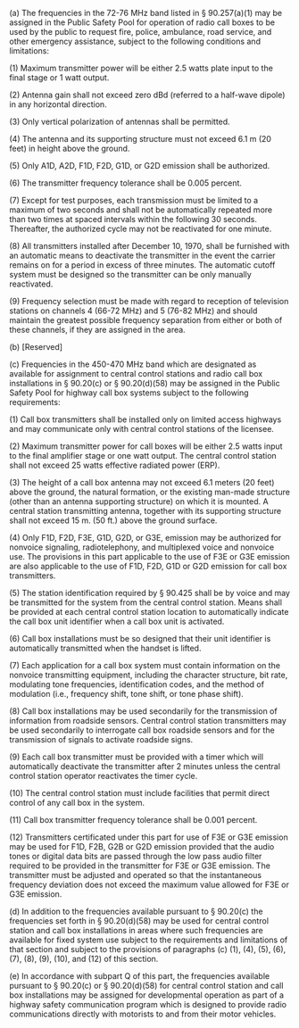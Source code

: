 (a) The frequencies in the 72-76 MHz band listed in § 90.257(a)(1) may be assigned in the Public Safety Pool for operation of radio call boxes to be used by the public to request fire, police, ambulance, road service, and other emergency assistance, subject to the following conditions and limitations:

(1) Maximum transmitter power will be either 2.5 watts plate input to the final stage or 1 watt output.

(2) Antenna gain shall not exceed zero dBd (referred to a half-wave dipole) in any horizontal direction.

(3) Only vertical polarization of antennas shall be permitted.

(4) The antenna and its supporting structure must not exceed 6.1 m (20 feet) in height above the ground.

(5) Only A1D, A2D, F1D, F2D, G1D, or G2D emission shall be authorized.

(6) The transmitter frequency tolerance shall be 0.005 percent.

(7) Except for test purposes, each transmission must be limited to a maximum of two seconds and shall not be automatically repeated more than two times at spaced intervals within the following 30 seconds. Thereafter, the authorized cycle may not be reactivated for one minute.

(8) All transmitters installed after December 10, 1970, shall be furnished with an automatic means to deactivate the transmitter in the event the carrier remains on for a period in excess of three minutes. The automatic cutoff system must be designed so the transmitter can be only manually reactivated.

(9) Frequency selection must be made with regard to reception of television stations on channels 4 (66-72 MHz) and 5 (76-82 MHz) and should maintain the greatest possible frequency separation from either or both of these channels, if they are assigned in the area.

(b) [Reserved]
              

(c) Frequencies in the 450-470 MHz band which are designated as available for assignment to central control stations and radio call box installations in § 90.20(c) or § 90.20(d)(58) may be assigned in the Public Safety Pool for highway call box systems subject to the following requirements:

(1) Call box transmitters shall be installed only on limited access highways and may communicate only with central control stations of the licensee.

(2) Maximum transmitter power for call boxes will be either 2.5 watts input to the final amplifier stage or one watt output. The central control station shall not exceed 25 watts effective radiated power (ERP).

(3) The height of a call box antenna may not exceed 6.1 meters (20 feet) above the ground, the natural formation, or the existing man-made structure (other than an antenna supporting structure) on which it is mounted. A central station transmitting antenna, together with its supporting structure shall not exceed 15 m. (50 ft.) above the ground surface.

(4) Only F1D, F2D, F3E, G1D, G2D, or G3E, emission may be authorized for nonvoice signaling, radiotelephony, and multiplexed voice and nonvoice use. The provisions in this part applicable to the use of F3E or G3E emission are also applicable to the use of F1D, F2D, G1D or G2D emission for call box transmitters.

(5) The station identification required by § 90.425 shall be by voice and may be transmitted for the system from the central control station. Means shall be provided at each central control station location to automatically indicate the call box unit identifier when a call box unit is activated.

(6) Call box installations must be so designed that their unit identifier is automatically transmitted when the handset is lifted.

(7) Each application for a call box system must contain information on the nonvoice transmitting equipment, including the character structure, bit rate, modulating tone frequencies, identification codes, and the method of modulation (i.e., frequency shift, tone shift, or tone phase shift).

(8) Call box installations may be used secondarily for the transmission of information from roadside sensors. Central control station transmitters may be used secondarily to interrogate call box roadside sensors and for the transmission of signals to activate roadside signs.

(9) Each call box transmitter must be provided with a timer which will automatically deactivate the transmitter after 2 minutes unless the central control station operator reactivates the timer cycle.

(10) The central control station must include facilities that permit direct control of any call box in the system.

(11) Call box transmitter frequency tolerance shall be 0.001 percent.

(12) Transmitters certificated under this part for use of F3E or G3E emission may be used for F1D, F2B, G2B or G2D emission provided that the audio tones or digital data bits are passed through the low pass audio filter required to be provided in the transmitter for F3E or G3E emission. The transmitter must be adjusted and operated so that the instantaneous frequency deviation does not exceed the maximum value allowed for F3E or G3E emission.

(d) In addition to the frequencies available pursuant to § 90.20(c) the frequencies set forth in § 90.20(d)(58) may be used for central control station and call box installations in areas where such frequencies are available for fixed system use subject to the requirements and limitations of that section and subject to the provisions of paragraphs (c) (1), (4), (5), (6), (7), (8), (9), (10), and (12) of this section.

(e) In accordance with subpart Q of this part, the frequencies available pursuant to § 90.20(c) or § 90.20(d)(58) for central control station and call box installations may be assigned for developmental operation as part of a highway safety communication program which is designed to provide radio communications directly with motorists to and from their motor vehicles.

